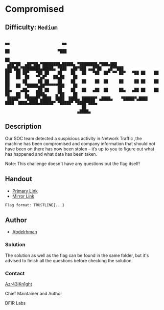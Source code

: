 # Compromised
## Difficulty: `Medium`

```
                                                                               ▄▄                        ▄▄  
                                                                               ██                      ▀███  
                                                                                                         ██  
 ▄██▀██  ▄██▀██▄▀████████▄█████▄ ▀████████▄▀███▄███  ▄██▀██▄▀████████▄█████▄ ▀███  ▄██▀███ ▄▄█▀██   ▄█▀▀███  
██▀  ██ ██▀   ▀██ ██    ██    ██   ██   ▀██  ██▀ ▀▀ ██▀   ▀██ ██    ██    ██   ██  ██   ▀▀▄█▀   ██▄██    ██  
██      ██     ██ ██    ██    ██   ██    ██  ██     ██     ██ ██    ██    ██   ██  ▀█████▄██▀▀▀▀▀▀███    ██  
██▄    ▄██▄   ▄██ ██    ██    ██   ██   ▄██  ██     ██▄   ▄██ ██    ██    ██   ██  █▄   ████▄    ▄▀██    ██  
 █████▀  ▀█████▀▄████  ████  ████▄ ██████▀ ▄████▄    ▀█████▀▄████  ████  ████▄████▄██████▀ ▀█████▀ ▀████▀███▄
                                   ██                                                                        
                                 ▄████▄                                                                                                                                         
```

## Description

Our SOC team detected a suspicious activity in Network Traffic ,the machine has been compromised and company information that should not have been on there has now been stolen – it’s up to you to figure out what has happened and what data has been taken.

Note: This challenge doesn't have any questions but the flag itself!

## Handout
+ [Primary Link](https://drive.google.com/file/d/1FeV_DioiMivQ6ZbFaVUgysa8_71yRDhU/view?usp=sharing)
+ [Mirror Link](https://mega.nz/file/M39khYxa#jDih3kB59v-c7KlR76TuasGIUgzmKebTAMNl_QwVdw0)

`Flag format: TRUSTLINE{...}`

## Author
- [Abdelrhman](https://abdelrahme.github.io/)

### Solution

The solution as well as the flag can be found in the same folder, but it's advised to finish all the questions before checking the solution.

### Contact

[Azr43lKn1ght](https://twitter.com/Azr43lKn1ght)

Chief Maintainer and Author

DFIR Labs